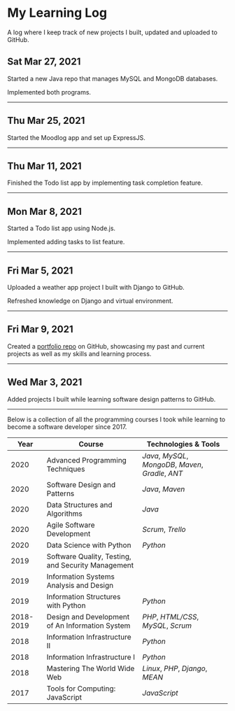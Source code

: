 # My Learning Log
A log where I keep track of new projects I built, updated and uploaded to GitHub.

## Sat Mar 27, 2021
Started a new Java repo that manages MySQL and MongoDB databases.

Implemented both programs.
________________

## Thu Mar 25, 2021
Started the Moodlog app and set up ExpressJS.
________________

## Thu Mar 11, 2021
Finished the Todo list app by implementing task completion feature.
________________

## Mon Mar 8, 2021
Started a Todo list app using Node.js.

Implemented adding tasks to list feature.
________________

## Fri Mar 5, 2021
Uploaded a weather app project I built with Django to GitHub.

Refreshed knowledge on Django and virtual environment.
________________

## Fri Mar 9, 2021
Created a [portfolio repo](https://github.com/lanyshi/portfolio) on GitHub, showcasing my past and current projects as well as my skills and learning process.
________________

## Wed Mar 3, 2021
Added projects I built while learning software design patterns to GitHub.
________________

Below is a collection of all the programming courses I took while learning to become a software developer since 2017.

Year|Course|Technologies & Tools
----|-------|-----------------------
2020|Advanced Programming Techniques|_Java_, _MySQL_, _MongoDB_, _Maven_, _Gradle_, _ANT_
2020|Software Design and Patterns|_Java_, _Maven_
2020|Data Structures and Algorithms|_Java_
2020|Agile Software Development|_Scrum_, _Trello_
2020|Data Science with Python|_Python_
2019|Software Quality, Testing, and Security Management|
2019|Information Systems Analysis and Design|
2019|Information Structures with Python|_Python_
2018-2019|Design and Development of An Information System|_PHP_, _HTML/CSS_, _MySQL_, _Scrum_
2018|Information Infrastructure II|_Python_
2018|Information Infrastructure I|_Python_
2018|Mastering The World Wide Web|_Linux_, _PHP_, _Django_, _MEAN_
2017|Tools for Computing: JavaScript|_JavaScript_


